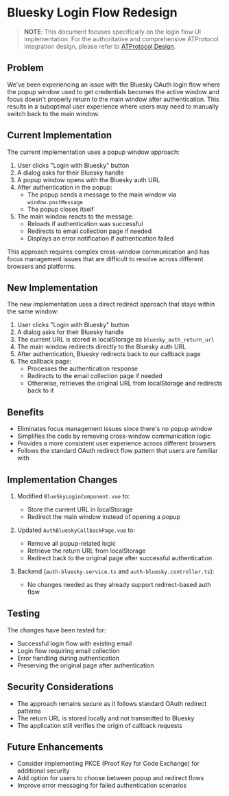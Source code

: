 # Bluesky Login Flow Redesign

> **NOTE**: This document focuses specifically on the login flow UI implementation. For the authoritative and comprehensive ATProtocol integration design, please refer to [ATProtocol Design](/design-notes/atprotocol-design.md).

## Problem
We've been experiencing an issue with the Bluesky OAuth login flow where the popup window used to get credentials becomes the active window and focus doesn't properly return to the main window after authentication. This results in a suboptimal user experience where users may need to manually switch back to the main window.

## Current Implementation
The current implementation uses a popup window approach:

1. User clicks "Login with Bluesky" button
2. A dialog asks for their Bluesky handle
3. A popup window opens with the Bluesky auth URL
4. After authentication in the popup:
   - The popup sends a message to the main window via `window.postMessage`
   - The popup closes itself
5. The main window reacts to the message:
   - Reloads if authentication was successful
   - Redirects to email collection page if needed
   - Displays an error notification if authentication failed

This approach requires complex cross-window communication and has focus management issues that are difficult to resolve across different browsers and platforms.

## New Implementation
The new implementation uses a direct redirect approach that stays within the same window:

1. User clicks "Login with Bluesky" button
2. A dialog asks for their Bluesky handle
3. The current URL is stored in localStorage as `bluesky_auth_return_url`
4. The main window redirects directly to the Bluesky auth URL
5. After authentication, Bluesky redirects back to our callback page
6. The callback page:
   - Processes the authentication response
   - Redirects to the email collection page if needed
   - Otherwise, retrieves the original URL from localStorage and redirects back to it

## Benefits
- Eliminates focus management issues since there's no popup window
- Simplifies the code by removing cross-window communication logic
- Provides a more consistent user experience across different browsers
- Follows the standard OAuth redirect flow pattern that users are familiar with

## Implementation Changes
1. Modified `BlueSkyLoginComponent.vue` to:
   - Store the current URL in localStorage
   - Redirect the main window instead of opening a popup

2. Updated `AuthBlueskyCallbackPage.vue` to:
   - Remove all popup-related logic
   - Retrieve the return URL from localStorage
   - Redirect back to the original page after successful authentication

3. Backend (`auth-bluesky.service.ts` and `auth-bluesky.controller.ts`):
   - No changes needed as they already support redirect-based auth flow

## Testing
The changes have been tested for:
- Successful login flow with existing email
- Login flow requiring email collection
- Error handling during authentication
- Preserving the original page after authentication

## Security Considerations
- The approach remains secure as it follows standard OAuth redirect patterns
- The return URL is stored locally and not transmitted to Bluesky
- The application still verifies the origin of callback requests

## Future Enhancements
- Consider implementing PKCE (Proof Key for Code Exchange) for additional security
- Add option for users to choose between popup and redirect flows
- Improve error messaging for failed authentication scenarios